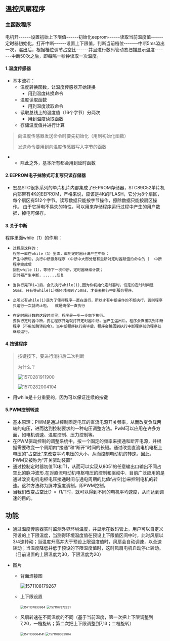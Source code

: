 ## 温控风扇程序

### 主函数程序

电机开------设置初始上下限值------初始化eeprom------读取当前温度值------定时器初始化，打开中断------设置上下限值，判断当前档位-------中断5ms溢出一次，溢出后，根据档位调节占空比------并且进行数码管动态扫描显示温度-------中断50次之后，即每隔一秒钟读取一次温度。

#### 1.温度传感器

- 基本流程：
  - 温度转换函数，让温度传感器开始转换
    - 用到温度转换命令
  - 温度读取函数
    - 用到温度读取命令
  - 读取总线上的温度值（16个字节）分两次
    - 用到温度读取函数
  - 存储温度值并进行计算

> 向温度传感器发送命令时要先初始化（用到初始化函数）
>
> 发送命令要用到向温度传感器写入字节的函数

- - 除此之外，基本所有都会用到延时函数

#### 2.EEPROM电子抹除式可复写只读存储器

- 宏晶STC很多系列的单片机片内都集成了EEPROM存储器，STC89C52单片机内部带有4K的EEPROM，严格来说，应该是4K的FLASH，它分为8个扇区，每个扇区有512个字节。读写数据只能按字节操作，擦除数据只能按扇区操作。 由于它掉电不易失的特性，可以用来存储程序运行过程中产生的用户数据，掉电可保存。

#### 3.关于中断

程序里面while（1）的作用：

- ```
  过程是这样的：
  程序一直在while（1）里面，直到定时器计满产生中断；
  产生中断后，执行中断服务程序 (中断中大部分是有重新对定时器赋值的命令的 )  中断程序完成后
  回到while（1），等待下一次中断，定时器继续计数；
  定时器产生中断，......反复
  ```

- ```
  当执行完TR1=1后，会先执行while(1),因为你初始化定时器时，设定的定时时间是50ms，只有等while(1)循环时间到了50ms，才会去执行中断服务程序。
  ```

- ```
  之所以有while(1)是为了使得程序一直在运行，所以才有中断操作的不断执行，否则程序只运行一次就终止啦。  就是确保一直执行
  ```

- ```
  在定时器计数的这段时间里，程序是一步一步向下执行。
  要执行定时器中断，要在程序开始就打开定时器中断。当产生溢出后，程序会直接跳到中断程序（不用加跳转指令）。当中断程序执行完毕后，程序会跳回到执行中断程序前的程序处继续运行。
  ```

#### 4.按键程序

> 按键按下，要进行消抖后二次判断
>
> 为什么？
>
> ![1570281911900](C:\Users\123\AppData\Roaming\Typora\typora-user-images\1570281911900.png)
>
> ![1570282004104](C:\Users\123\AppData\Roaming\Typora\typora-user-images\1570282004104.png)

- 用while是十分重要的，因为可以保证连续的按键

#### 5.PWM控制转速

- 基本原理：PWM是通过控制固定电压的直流电源开关频率，从而改变负载两端的电压，进而达到控制要求的一种电压调整方法。PwM可以应用在许多方面，如电机调速、温度控制、压力控制等。
- 在PWM驱动控制的调整系统中，按一个固定的频率来接通和断开电源，并根据需要改变一个周期内“接通”和“断开”时间的长短。通过改变直流电机电枢上电压的“占空比”来改变平均电压的大小，从而控制电动机的转速。因此，PWM又被称为“开关驱动装置”
- 通过控制定时器初值T0和T1，从而可以实现从8051的任意输出口输出不同占空比的脉冲波形.在对直流电动机电枢电压的控制和驱动中．目前广泛应用的是通过改变电机电枢电压接通时间与通电周期的比值f占空比)来控制电机的转速。这种方法称为脉冲宽度调制，即PWM控制。
- 当我们改变占空比D = t1/T时，就可以得到不同的电机平均速度，从而达到调速的目的。

## 功能

- 通过温度传感器实时监测外界环境温度，并显示在数码管上，用户可以自定义预设的上下限温度，当测得环境温度值在预设上下限值区间中时，此时风扇以3/4速转动；当温度升高并大于预设上限温度值时，风扇会自动调速，以全速转动；当温度降低并低于预设的下限温度值时，这时风扇电机自动停止转动。（目前设置的上限温度为30，下限温度为20）

- 图片

  - 背面焊接图

    ![1571108179267](C:\Users\123\AppData\Roaming\Typora\typora-user-images\1571108179267.png)

  - 上下限设置

    <img src="C:\Users\123\AppData\Roaming\Typora\typora-user-images\1571107833964.png" alt="1571107833964" style="zoom:67%;" />

    <img src="C:\Users\123\AppData\Roaming\Typora\typora-user-images\1571107872231.png" alt="1571107872231" style="zoom:67%;" />

  - 风扇转速在不同温度的不同（基于当前温度，第一次把上下限调整到7,20，一档旋转；第二次把上下限调整到7,13；二档旋转）

    <img src="C:\Users\123\AppData\Roaming\Typora\typora-user-images\1571108064141.png" alt="1571108064141" style="zoom:67%;" />

    <img src="C:\Users\123\AppData\Roaming\Typora\typora-user-images\1571108082904.png" alt="1571108082904" style="zoom:67%;" />

    
